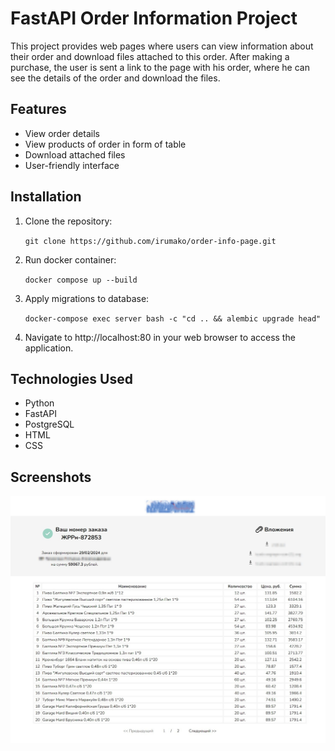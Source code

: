 # FastAPI Order Information Project

This project provides web pages where users can view information about their order and download files attached to this order. After making a purchase, the user is sent a link to the page with his order, where he can see the details of the order and download the files.

## Features
- View order details
- View products of order in form of table
- Download attached files
- User-friendly interface

## Installation
1. Clone the repository:

   `git clone https://github.com/irumako/order-info-page.git`
   
2. Run docker container:

   `docker compose up --build`

3. Apply migrations to database:

   `docker-compose exec server bash -c "cd .. && alembic upgrade head"`
   
5. Navigate to http://localhost:80 in your web browser to access the application.

## Technologies Used
- Python
- FastAPI
- PostgreSQL
- HTML
- CSS

## Screenshots
![Order Information](img/order-page.jpg)
